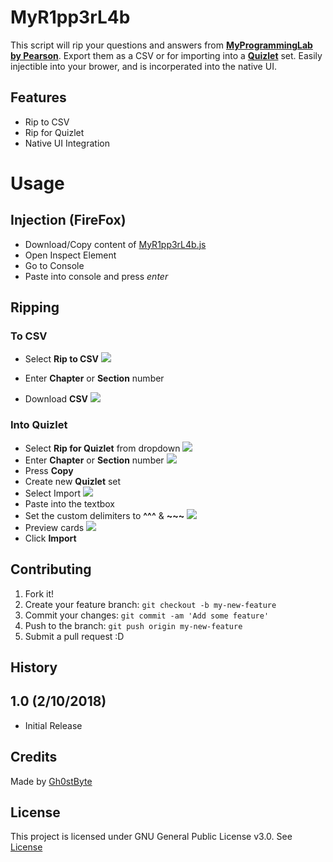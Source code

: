 # MyR1pp3rL4b

This script will rip your questions and answers from [**MyProgrammingLab by Pearson**](http://myprogramminglab.com/). Export them as a CSV or for importing into a [**Quizlet**](http://quizlet.com/) set. Easily injectible into your brower, and is incorperated into the native UI.


## Features

* Rip to CSV
* Rip for Quizlet
* Native UI Integration

# Usage

## Injection (FireFox)

* Download/Copy content of  [MyR1pp3rL4b.js](../master/MyR1pp3rL4b.js)
* Open Inspect Element
* Go to Console
* Paste into console and press *enter*

##  Ripping

### To CSV
* Select **Rip to CSV**
 ![](https://image.prntscr.com/image/R9IjsKI8TPWmRFSZUr2XXw.png) 

* Enter **Chapter** or **Section** number
* Download **CSV**
![](https://image.prntscr.com/image/uEha3-knRZORQV6nFoQugQ.png)


### Into Quizlet

* Select **Rip for Quizlet** from dropdown
![](https://image.prntscr.com/image/8fZxhAk2QZeErNH-tTMCUw.png)
* Enter **Chapter** or **Section** number
![](https://i.imgur.com/BdTTLuB.png)
* Press **Copy**
* Create new **Quizlet** set
* Select Import
![](https://i.imgur.com/0wAAK6Q.png)
* Paste into the textbox
* Set the custom delimiters to **^^^** & **~~~**
![](https://i.imgur.com/ww4sztq.png)
* Preview cards
![](https://i.imgur.com/R0LQ4Eh.png)
* Click **Import**


## Contributing

1. Fork it!
2. Create your feature branch: `git checkout -b my-new-feature`
3. Commit your changes: `git commit -am 'Add some feature'`
4. Push to the branch: `git push origin my-new-feature`
5. Submit a pull request :D


## History

## 1.0 (2/10/2018)
* Initial Release 


## Credits

Made by [Gh0stByte](http://twitter.com/Gh0stByte)

## License

This project is licensed under GNU General Public License v3.0. See [License](/blob/master/LICENSE)
